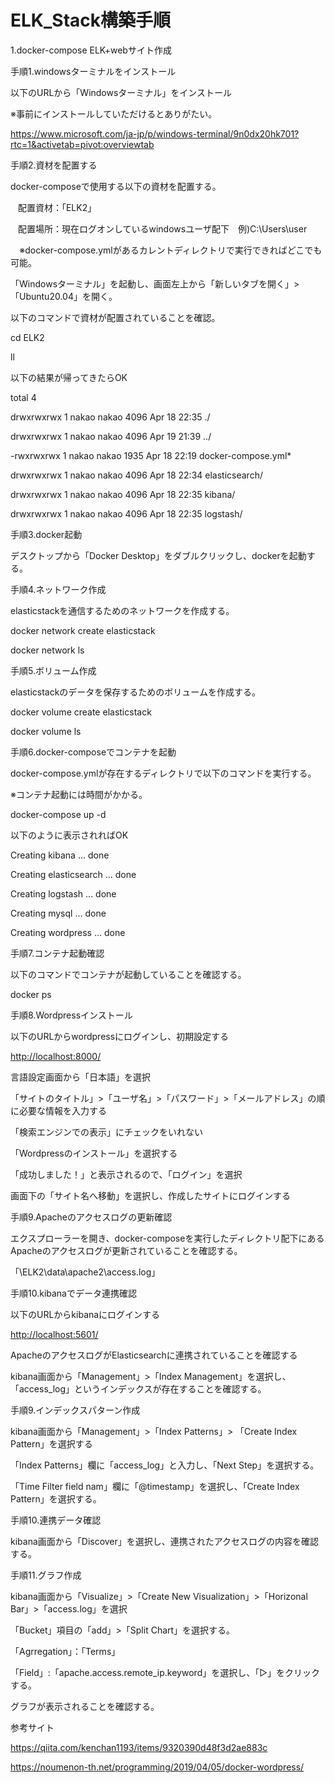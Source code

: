 # ELK_Stack構築手順
1.docker-compose ELK+webサイト作成

手順1.windowsターミナルをインストール

以下のURLから「Windowsターミナル」をインストール

※事前にインストールしていただけるとありがたい。

<https://www.microsoft.com/ja-jp/p/windows-terminal/9n0dx20hk701?rtc=1&activetab=pivot:overviewtab>

手順2.資材を配置する



docker-composeで使用する以下の資材を配置する。

`　`配置資材：「ELK2」

`　`配置場所：現在ログオンしているwindowsユーザ配下　例)C:\Users\user

`  `※docker-compose.ymlがあるカレントディレクトリで実行できればどこでも可能。

「Windowsターミナル」を起動し、画面左上から「新しいタブを開く」>「Ubuntu20.04」を開く。

以下のコマンドで資材が配置されていることを確認。

cd ELK2

ll

以下の結果が帰ってきたらOK

total 4

drwxrwxrwx 1 nakao nakao 4096 Apr 18 22:35 ./

drwxrwxrwx 1 nakao nakao 4096 Apr 19 21:39 ../

-rwxrwxrwx 1 nakao nakao 1935 Apr 18 22:19 docker-compose.yml\*

drwxrwxrwx 1 nakao nakao 4096 Apr 18 22:34 elasticsearch/

drwxrwxrwx 1 nakao nakao 4096 Apr 18 22:35 kibana/

drwxrwxrwx 1 nakao nakao 4096 Apr 18 22:35 logstash/

手順3.docker起動

デスクトップから「Docker Desktop」をダブルクリックし、dockerを起動する。

手順4.ネットワーク作成

elasticstackを通信するためのネットワークを作成する。

docker network create elasticstack

docker network ls


手順5.ボリューム作成

elasticstackのデータを保存するためのボリュームを作成する。

docker volume create elasticstack

docker volume ls


手順6.docker-composeでコンテナを起動

docker-compose.ymlが存在するディレクトリで以下のコマンドを実行する。

※コンテナ起動には時間がかかる。

docker-compose up -d

以下のように表示されればOK

Creating kibana        ... done

Creating elasticsearch ... done

Creating logstash      ... done

Creating mysql         ... done

Creating wordpress     ... done

手順7.コンテナ起動確認

以下のコマンドでコンテナが起動していることを確認する。

docker ps

手順8.Wordpressインストール

以下のURLからwordpressにログインし、初期設定する

<http://localhost:8000/>

言語設定画面から「日本語」を選択

「サイトのタイトル」>「ユーザ名」>「パスワード」>「メールアドレス」の順に必要な情報を入力する

「検索エンジンでの表示」にチェックをいれない

「Wordpressのインストール」を選択する

「成功しました！」と表示されるので、「ログイン」を選択

画面下の「サイト名へ移動」を選択し、作成したサイトにログインする

手順9.Apacheのアクセスログの更新確認

エクスプローラーを開き、docker-composeを実行したディレクトリ配下にあるApacheのアクセスログが更新されていることを確認する。

「\ELK2\data\apache2\access.log」

手順10.kibanaでデータ連携確認

以下のURLからkibanaにログインする

<http://localhost:5601/>

ApacheのアクセスログがElasticsearchに連携されていることを確認する

kibana画面から「Management」>「Index Management」を選択し、「access\_log」というインデックスが存在することを確認する。

手順9.インデックスパターン作成

kibana画面から「Management」>「Index Patterns」> 「Create Index Pattern」を選択する

「Index Patterns」欄に「access\_log」と入力し、「Next Step」を選択する。

「Time Filter field nam」欄に「@timestamp」を選択し、「Create Index Pattern」を選択する。

手順10.連携データ確認

kibana画面から「Discover」を選択し、連携されたアクセスログの内容を確認する。

手順11.グラフ作成

kibana画面から「Visualize」>「Create New Visualization」>「Horizonal Bar」>「access.log」を選択

「Bucket」項目の「add」>「Split Chart」を選択する。

「Agrregation」：「Terms」

「Field」:「apache.access.remote\_ip.keyword」を選択し、「▷」をクリックする。

グラフが表示されることを確認する。


参考サイト

https://qiita.com/kenchan1193/items/9320390d48f3d2ae883c

https://noumenon-th.net/programming/2019/04/05/docker-wordpress/


